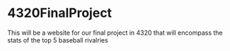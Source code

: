 # 4320FinalProject
This will be a website for our final project in 4320 that will encompass the stats of the top 5 baseball rivalries
